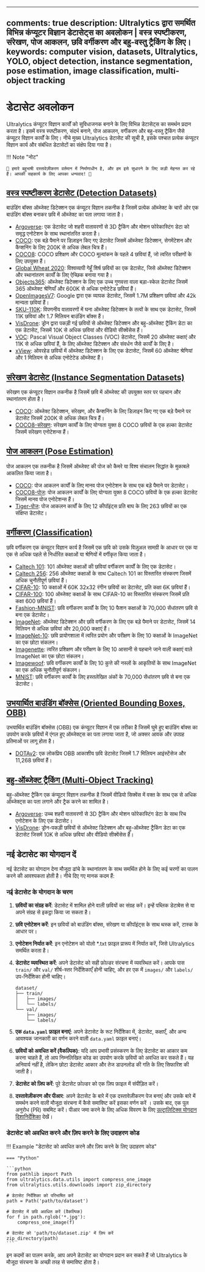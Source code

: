 ______________________________________________________________________

## comments: true description: Ultralytics द्वारा समर्थित विभिन्न कंप्यूटर विज्ञान डेटासेट्स का अवलोकन | वस्त्र स्पष्टीकरण, संरेखण, पोज आकलन, छवि वर्गीकरण और बहु-वस्तु ट्रैकिंग के लिए। keywords: computer vision, datasets, Ultralytics, YOLO, object detection, instance segmentation, pose estimation, image classification, multi-object tracking

# डेटासेट अवलोकन

Ultralytics कंप्यूटर विज्ञान कार्यों को सुविधाजनक बनाने के लिए विभिन्न डेटासेट्स का समर्थन प्रदान करता है। इसमें वस्त्र स्पष्टीकरण, संदर्भ बनाने, पोज आकलन, वर्गीकरण और बहु-वस्तु ट्रैकिंग जैसे कंप्यूटर विज्ञान कार्यों के लिए। नीचे मुख्य Ultralytics डेटासेट की सूची है, इसके पश्चात प्रत्येक कंप्यूटर विज्ञान कार्य और संबंधित डेटासेटों का संक्षेप दिया गया है।

!!! Note "नोट"

```
🚧 हमारे बहुभाषी दस्तावेज़ीकरण वर्तमान में निर्माणाधीन है, और हम इसे सुधारने के लिए कड़ी मेहनत कर रहे हैं। आपकी सहकार्य के लिए आपका धन्यवाद! 🙏
```

## [वस्त्र स्पष्टीकरण डेटासेट (Detection Datasets)](../../datasets/detect/index.md)

बाउंडिंग बॉक्स ऑब्जेक्ट डिटेक्शन एक कंप्यूटर विज्ञान तकनीक है जिसमें प्रत्येक ऑब्जेक्ट के चारों ओर एक बाउंडिंग बॉक्स बनाकर छवि में ऑब्जेक्ट का पता लगाया जाता है।

- [Argoverse](../../datasets/detect/argoverse.md): एक डेटासेट जो शहरी वातावरणों से 3D ट्रैकिंग और मोशन फोरेकास्टिंग डेटा को समृद्ध एनोटेशन के साथ स्थानांतरित करता है।
- [COCO](../../datasets/detect/coco.md): एक बड़े पैमाने पर डिज़ाइन किए गए डेटासेट जिसमें ऑब्जेक्ट डिटेक्शन, सेगमेंटेशन और कैप्शनिंग के लिए 200K से अधिक लेबल चित्र हैं।
- [COCO8](../../datasets/detect/coco8.md): COCO प्रशिक्षण और COCO मूल्यांकन के पहले 4 छवियां हैं, जो त्वरित परीक्षणों के लिए उपयुक्त हैं।
- [Global Wheat 2020](../../datasets/detect/globalwheat2020.md): विश्वव्यापी गेहूँ शिर्ष छवियों का एक डेटासेट, जिसे ऑब्जेक्ट डिटेक्शन और स्थानांतरण कार्यों के लिए ऐच्छिक बनाया गया है।
- [Objects365](../../datasets/detect/objects365.md): ऑब्जेक्ट डिटेक्शन के लिए एक उच्च गुणवत्ता वाला बड़ा-स्केल डेटासेट जिसमें 365 ऑब्जेक्ट श्रेणियाँ और 600K से अधिक एनोटेटेड छवियां हैं।
- [OpenImagesV7](../../datasets/detect/open-images-v7.md): Google द्वारा एक व्यापक डेटासेट, जिसमें 1.7M प्रशिक्षण छवियां और 42k मान्यता छवियां हैं।
- [SKU-110K](../../datasets/detect/sku-110k.md): विपणनीय वातावरणों में घना ऑब्जेक्ट डिटेक्शन के तत्वों के साथ एक डेटासेट, जिसमें 11K छवियां और 1.7 मिलियन बाउंडिंग बॉक्स हैं।
- [VisDrone](../../datasets/detect/visdrone.md): ड्रोन द्वारा पकड़ी गई छवियों से ऑब्जेक्ट डिटेक्शन और बहु-ऑब्जेक्ट ट्रैकिंग डेटा का एक डेटासेट, जिसमें 10K से अधिक छवियां और वीडियो सीक्वेंसेस हैं।
- [VOC](../../datasets/detect/voc.md): Pascal Visual Object Classes (VOC) डेटासेट, जिसमें 20 ऑब्जेक्ट कक्षाएं और 11K से अधिक छवियां हैं, के लिए ऑब्जेक्ट डिटेक्शन और संवर्धन जैसे कार्यों के लिए है।
- [xView](../../datasets/detect/xview.md): ओवरहेड छवियों में ऑब्जेक्ट डिटेक्शन के लिए एक डेटासेट, जिसमें 60 ऑब्जेक्ट श्रेणियां और 1 मिलियन से अधिक एनोटेटेड ऑब्जेक्ट हैं।

## [संरेखण डेटासेट (Instance Segmentation Datasets)](../../datasets/segment/index.md)

संरेखण एक कंप्यूटर विज्ञान तकनीक है जिसमें छवि में ऑब्जेक्ट की उपयुक्त स्तर पर पहचान और स्थानांतरण होता है।

- [COCO](../../datasets/segment/coco.md): ऑब्जेक्ट डिटेक्शन, संरेखण, और कैप्शनिंग के लिए डिज़ाइन किए गए एक बड़े पैमाने पर डेटासेट जिसमें 200K से अधिक लेबल चित्र हैं।
- [COCO8-संरेखण](../../datasets/segment/coco8-seg.md): संरेखण कार्यों के लिए योग्यता युक्त 8 COCO छवियों के एक हल्का डेटासेट जिसमें संरेखण एनोटेशन्स हैं।

## [पोज आकलन (Pose Estimation)](../../datasets/pose/index.md)

पोज आकलन एक तकनीक है जिसमें ऑब्जेक्ट की पोज को कैमरे या विश्व संचालन सिद्धांत के मुकाबले आकलित किया जाता है।

- [COCO](../../datasets/pose/coco.md): पोज आकलन कार्यों के लिए मानव पोज एनोटेशन के साथ एक बड़े पैमाने पर डेटासेट।
- [COCO8-पोज](../../datasets/pose/coco8-pose.md): पोज आकलन कार्यों के लिए योग्यता युक्त 8 COCO छवियों के एक हल्का डेटासेट जिसमें मानव पोज एनोटेशन्स हैं।
- [Tiger-पोज](../../datasets/pose/tiger-pose.md): पोज आकलन कार्यों के लिए 12 कीपॉइंट्स प्रति बाघ के लिए 263 छवियों का एक संक्षिप्त डेटासेट।

## [वर्गीकरण (Classification)](../../datasets/classify/index.md)

छवि वर्गीकरण एक कंप्यूटर विज्ञान कार्य है जिसमें एक छवि को उसके विज़ुअल सामग्री के आधार पर एक या एक से अधिक पहले से निर्धारित कक्षाओं या श्रेणियों में वर्गीकृत किया जाता है।

- [Caltech 101](../../datasets/classify/caltech101.md): 101 ऑब्जेक्ट कक्षाओं की छवियां वर्गीकरण कार्यों के लिए एक डेटासेट।
- [Caltech 256](../../datasets/classify/caltech256.md): 256 ऑब्जेक्ट कक्षाओं के साथ Caltech 101 का विस्तारित संस्करण जिसमें अधिक चुनौतीपूर्ण छवियां हैं।
- [CIFAR-10](../../datasets/classify/cifar10.md): 10 कक्षाओं में 60K 32x32 रंगीन छवियों का डेटासेट, प्रति कक्षा 6K छवियां हैं।
- [CIFAR-100](../../datasets/classify/cifar100.md): 100 ऑब्जेक्ट कक्षाओं के साथ CIFAR-10 का विस्तारित संस्करण जिसमें प्रति कक्षा 600 छवियां हैं।
- [Fashion-MNIST](../../datasets/classify/fashion-mnist.md): छवि वर्गीकरण कार्यों के लिए 10 फैशन कक्षाओं के 70,000 सेंधांतरण छवि से बना एक डेटासेट।
- [ImageNet](../../datasets/classify/imagenet.md): ऑब्जेक्ट डिटेक्शन और छवि वर्गीकरण के लिए एक बड़े पैमाने पर डेटासेट, जिसमें 14 मिलियन से अधिक छवियां और 20,000 कक्षाएं हैं।
- [ImageNet-10](../../datasets/classify/imagenet10.md): छवि प्रायोगशाला में त्वरित प्रयोग और परीक्षण के लिए 10 कक्षाओं के ImageNet का एक छोटा संकलन।
- [Imagenette](../../datasets/classify/imagenette.md): त्वरित प्रशिक्षण और परीक्षण के लिए 10 आसानी से पहचाने जाने वाली कक्षाएं वाले ImageNet का एक छोटा संकलन।
- [Imagewoof](../../datasets/classify/imagewoof.md): छवि वर्गीकरण कार्यों के लिए 10 कुत्ते की नस्लों के आकृतियों के साथ ImageNet का एक अधिक चुनौतीपूर्ण संकलन।
- [MNIST](../../datasets/classify/mnist.md): छवि वर्गीकरण कार्यों के लिए हस्तलेखित अंकों के 70,000 सेंधांतरण छवि से बना एक डेटासेट।

## [उभयार्थित बाउंडिंग बॉक्सेस (Oriented Bounding Boxes, OBB)](../../datasets/obb/index.md)

उभयार्थित बाउंडिंग बॉक्सेस (OBB) एक कंप्यूटर विज्ञान में एक तरीका है जिसमें घुमे हुए बाउंडिंग बॉक्स का उपयोग करके छवियों में एंगल हुए ऑब्जेक्ट्स का पता लगाया जाता है, जो अक्सर आवक और उपग्रह प्रतिमाओं पर लागू होता है।

- [DOTAv2](../../datasets/obb/dota-v2.md): एक लोकप्रिय OBB आकाशीय छवि डेटासेट जिसमें 1.7 मिलियन आइंस्टेंसेज और 11,268 छवियां हैं।

## [बहु-ऑब्जेक्ट ट्रैकिंग (Multi-Object Tracking)](../../datasets/track/index.md)

बहु-ऑब्जेक्ट ट्रैकिंग एक कंप्यूटर विज्ञान तकनीक है जिसमें वीडियो सिक्वेंस में वक्त के साथ एक से अधिक ऑब्जेक्ट्स का पता लगाने और ट्रैक करने का शामिल है।

- [Argoverse](../../datasets/detect/argoverse.md): उच्च शहरी वातावरणों से 3D ट्रैकिंग और मोशन फोरेकास्टिंग डेटा के साथ रिच एनोटेशन के लिए एक डेटासेट।
- [VisDrone](../../datasets/detect/visdrone.md): ड्रोन-पकड़ी छवियों से ऑब्जेक्ट डिटेक्शन और बहु-ऑब्जेक्ट ट्रैकिंग डेटा का एक डेटासेट जिसमें 10K से अधिक छवियां और वीडियो सीक्वेंसेस हैं।

## नई डेटासेट का योगदान दें

नई डेटासेट का योगदान देना मौजूदा ढांचे के स्थानांतरण के साथ समर्थित होने के लिए कई चरणों का पालन करने की आवश्यकता होती है। नीचे दिए गए मानक कदम हैं:

### नई डेटासेट के योगदान के चरण

1. **छवियों का संग्रह करें**: डेटासेट में शामिल होने वाली छवियों का संग्रह करें। इन्हें पब्लिक डेटाबेस से या अपने संग्रह से इकट्ठा किया जा सकता है।

2. **छवि एनोटेशन करें**: इन छवियों को बाउंडिंग बॉक्स, संरेखण या कीपॉइंट्स के साथ थस्क करें, टास्क के आधार पर।

3. **एनोटेशन निर्यात करें**: इन एनोटेशन को योलो \*.txt फ़ाइल प्रारूप में निर्यात करें, जिसे Ultralytics समर्थित करता है।

4. **डेटासेट व्यवस्थित करें**: अपने डेटासेट को सही फ़ोल्डर संरचना में व्यवस्थित करें। आपके पास `train/` और `val/` शीर्ष-स्तर निर्देशिकाएँ होनी चाहिए, और हर एक में `images/` और `labels/` उप-निर्देशिका होनी चाहिए।

   ```
   dataset/
   ├── train/
   │   ├── images/
   │   └── labels/
   └── val/
       ├── images/
       └── labels/
   ```

5. **एक `data.yaml` फ़ाइल बनाएं**: अपने डेटासेट के रूट निर्देशिका में, डेटासेट, कक्षाएँ, और अन्य आवश्यक जानकारी का वर्णन करने वाली `data.yaml` फ़ाइल बनाएं।

6. **छवियों को अवधित करें (वैकल्पिक)**: यदि आप प्रभावी प्रसंस्करण के लिए डेटासेट का आकार कम करना चाहते हैं, तो आप निम्नलिखित कोड का उपयोग करके छवियों को अवधित कर सकते हैं। यह अनिवार्य नहीं है, लेकिन छोटा डेटासेट आकार और तेज डाउनलोड की गति के लिए सिफारिश की जाती है।

7. **डेटासेट को ज़िप करें**: पूरे डेटासेट फ़ोल्डर को एक ज़िप फ़ाइल में संपीड़ित करें।

8. **दस्तावेज़ीकरण और पीआर**: अपने डेटासेट के बारे में एक दस्तावेज़ीकरण पेज बनाएं और उसके बारे में समर्थन करने वाली मौजूदा संरचना में कैसे समाविष्ट करें इसका वर्णन करें । उसके बाद, एक पुल अनुरोध (PR) सबमिट करें। पीआर जमा करने के लिए अधिक विवरण के लिए [उल्ट्रालिटिक्स योगदान दिशानिर्देशिका](https://docs.ultralytics.com/help/contributing) देखें।

### डेटासेट को अवधित करने और ज़िप करने के लिए उदाहरण कोड

!!! Example "डेटासेट को अवधित करने और ज़िप करने के लिए उदाहरण कोड"

````
=== "Python"

```python
from pathlib import Path
from ultralytics.data.utils import compress_one_image
from ultralytics.utils.downloads import zip_directory

# डेटासेट निर्देशिका को परिभाषित करें
path = Path('path/to/dataset')

# डेटासेट में छवि अवधित करें (वैकल्पिक)
for f in path.rglob('*.jpg'):
    compress_one_image(f)

# डेटासेट को 'path/to/dataset.zip' में ज़िप करें
zip_directory(path)
```
````

इन कदमों का पालन करके, आप अपने डेटासेट का योगदान प्रदान कर सकते हैं जो Ultralytics के मौजूदा संरचना के अच्छी तरह से समाविष्ट होता है।
